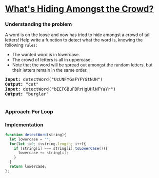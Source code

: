 # [What's Hiding Amongst the Crowd?](https://edabit.com/challenge/rvsvGvqZ3BzNieKqA)

### Understanding the problem

A word is on the loose and now has tried to hide amongst a crowd of tall letters! Help write a function to detect what the word is, knowing the following `rules:`

- The wanted word is in lowercase.
- The crowd of letters is all in uppercase.
- Note that the word will be spread out amongst the random letters, but their letters remain in the same order.

<pre>
<b>Input:</b> detectWord("UcUNFYGaFYFYGtNUH")
<b>Output:</b> "cat"
<b>Input:</b> detectWord("bEEFGBuFBRrHgUHlNFYaYr")
<b>Output:</b> "burglar"
</pre>

#
### Approach: For Loop 

### Implementation
```js
function detectWord(string){
  let lowercase = "";
  for(let i=0; i<string.length; i++){
    if (string[i] === string[i].toLowerCase()){
      lowercase += string[i];
    }
  }
  return lowercase;
};
```
